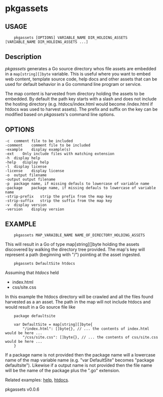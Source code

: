 
# pkgassets

## USAGE

```
    pkgassets [OPTIONS] VARIABLE_NAME DIR_HOLDING_ASSETS [VARIABLE_NAME DIR_HOLDING_ASSETS ...]
```


## Description

_pkgassets_ generates a Go source directory whos file assets are embedded in a `map[string][]byte` variable. 
This is useful where you want to embed web content, template source code, help docs and other assets that 
can be used for default behavior in a Go command line program or service. 

The map content is harvested from directory holding the assets to be embedded. By default the
path key starts with a slash and does not include the hosting directory (e.g. htdocs/index.html 
would become /index.html if htdocs was used to harvest assets). The prefix and suffix on the
key can be modified based on _pkgassets_'s command line options.

## OPTIONS 

	-c	comment file to be included
	-comment	comment file to be included
	-example	display example(s)
	-ext	Only include files with matching extension
	-h	display help
	-help	display help
	-l	display license
	-license	display license
	-o	output filename
	-output	output filename
	-p	package name, if missing defauls to lowercase of variable name
	-package	package name, if missing defauls to lowercase of variable name
	-strip-prefix	strip the prefix from the map key
	-strip-suffix	strip the suffix from the map key
	-v	display version
	-version	display version


## EXAMPLE

```
    pkgassets MAP_VARAIBLE_NAME NAME_OF_DIRECTORY_HOLDING_ASSETS
```

This will result in a Go of type map[string][]byte holding the assets discovered by walking the directory
tree provided. The map's key will represent a path (beginning with "/") pointing at the asset ingested.

```shell
    pkgassets DefaultSite htdocs
```

Assuming that _htdocs_ held

+ index.html
+ css/site.css

In this example the htdocs directory will be crawled and all the files found harvested as a an asset. The
path in the map will not include htdocs and would result in a Go source file like

```golang
    package defaultsite

    var DefaultSite = map[string][]byte{
        "/index.html": []byte{}, // ... the contents of index.html would be here ...
        "/css/site.css": []byte{}, // ... the contents of css/site.css would be here ...
    }
```

If a package name is not provided then the package name will a lowercase name of the map variable name (e.g. 
"var DefaultSite" becomes "package defaultsite"). Likewise if a output name is not provided then the file
name will be the name of the package plus the ".go" extension.

Related examples: [help](examples/help.html), [htdocs](examples/htdocs.html).

pkgassets v0.0.6
